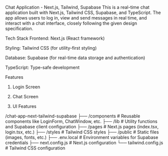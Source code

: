 Chat Application - Next.js, Tailwind, Supabase
This is a real-time chat application built with Next.js, Tailwind CSS, Supabase, and TypeScript. The app allows users to log in, view and send messages in real time, and interact with a chat interface, closely following the given design specification.

Tech Stack
Frontend: Next.js (React framework)

Styling: Tailwind CSS (for utility-first styling)

Database: Supabase (for real-time data storage and authentication)

TypeScript: Type-safe development

Features
1. Login Screen

2. Chat Screen

3. UI Features

/chat-app-next-tailwind-supabase
├── /components         # Reusable components like LoginForm, ChatWindow, etc.
├── /lib                # Utility functions and Supabase client configuration
├── /pages              # Next.js pages (index.tsx, login.tsx, etc.)
├── /styles             # Tailwind CSS styles
├── /public             # Static files (images, fonts, etc.)
├── .env.local          # Environment variables for Supabase credentials
├── next.config.js      # Next.js configuration
└── tailwind.config.js  # Tailwind CSS configuration
